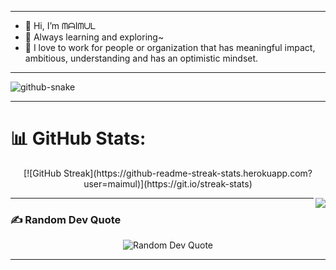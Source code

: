 

---

- 👋 Hi, I’m ᗰᗩIᗰᑌᒪ
- 🌱 Always learning and exploring~
- 🎯 I love to work for people or organization that has meaningful impact, ambitious, understanding and has an optimistic mindset.

---

<picture>
  <source media="(prefers-color-scheme: dark)" srcset="https://raw.githubusercontent.com/tobiasmeyhoefer/tobiasmeyhoefer/output/github-snake-dark.svg" />
  <source media="(prefers-color-scheme: light)" srcset="https://raw.githubusercontent.com/tobiasmeyhoefer/tobiasmeyhoefer/output/github-snake.svg" />
  <img alt="github-snake" src="https://raw.githubusercontent.com/tobiasmeyhoefer/tobiasmeyhoefer/output/github-snake.svg" />
</picture>


---
# 📊 GitHub Stats:

<p align="center">
[![GitHub Streak](https://github-readme-streak-stats.herokuapp.com?user=maimul)](https://git.io/streak-stats)
</p>


 <a href='https://linkedin.com/in/maimul'><img align='right' src='https://media.tenor.com/GLZZKZJyJAEAAAAM/dance-dancing-duck.gif'/></a>

---
### ✍️ Random Dev Quote
<p align='center'>
  <img src="https://quotes-github-readme.vercel.app/api?type=horizontal&theme=merko"
       alt='Random Dev Quote'/>

---


